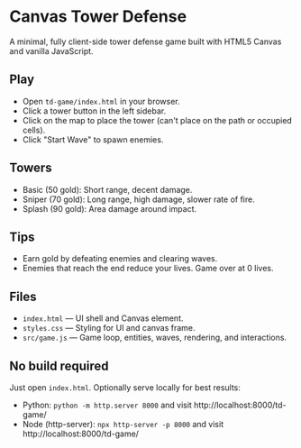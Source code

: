 # Canvas Tower Defense

A minimal, fully client-side tower defense game built with HTML5 Canvas and vanilla JavaScript.

## Play
- Open `td-game/index.html` in your browser.
- Click a tower button in the left sidebar.
- Click on the map to place the tower (can't place on the path or occupied cells).
- Click "Start Wave" to spawn enemies.

## Towers
- Basic (50 gold): Short range, decent damage.
- Sniper (70 gold): Long range, high damage, slower rate of fire.
- Splash (90 gold): Area damage around impact.

## Tips
- Earn gold by defeating enemies and clearing waves.
- Enemies that reach the end reduce your lives. Game over at 0 lives.

## Files
- `index.html` — UI shell and Canvas element.
- `styles.css` — Styling for UI and canvas frame.
- `src/game.js` — Game loop, entities, waves, rendering, and interactions.

## No build required
Just open `index.html`. Optionally serve locally for best results:

- Python: `python -m http.server 8000` and visit http://localhost:8000/td-game/
- Node (http-server): `npx http-server -p 8000` and visit http://localhost:8000/td-game/

